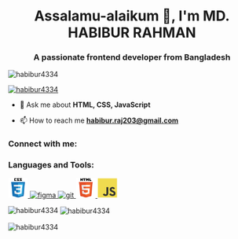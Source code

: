 <h1 align="center">Assalamu-alaikum 👋, I'm MD. HABIBUR RAHMAN</h1>
<h3 align="center">A passionate frontend developer from Bangladesh</h3>

<p align="left"> <img src="https://komarev.com/ghpvc/?username=habibur4334&label=Profile%20views&color=0e75b6&style=flat" alt="habibur4334" /> </p>

<p align="left"> <a href="https://github.com/ryo-ma/github-profile-trophy"><img src="https://github-profile-trophy.vercel.app/?username=habibur4334" alt="habibur4334" /></a> </p>

- 💬 Ask me about **HTML, CSS, JavaScript**

- 📫 How to reach me **habibur.raj203@gmail.com**

<h3 align="left">Connect with me:</h3>
<p align="left">
</p>

<h3 align="left">Languages and Tools:</h3>
<p align="left"> <a href="https://www.w3schools.com/css/" target="_blank" rel="noreferrer"> <img src="https://raw.githubusercontent.com/devicons/devicon/master/icons/css3/css3-original-wordmark.svg" alt="css3" width="40" height="40"/> </a> <a href="https://www.figma.com/" target="_blank" rel="noreferrer"> <img src="https://www.vectorlogo.zone/logos/figma/figma-icon.svg" alt="figma" width="40" height="40"/> </a> <a href="https://git-scm.com/" target="_blank" rel="noreferrer"> <img src="https://www.vectorlogo.zone/logos/git-scm/git-scm-icon.svg" alt="git" width="40" height="40"/> </a> <a href="https://www.w3.org/html/" target="_blank" rel="noreferrer"> <img src="https://raw.githubusercontent.com/devicons/devicon/master/icons/html5/html5-original-wordmark.svg" alt="html5" width="40" height="40"/> </a> <a href="https://developer.mozilla.org/en-US/docs/Web/JavaScript" target="_blank" rel="noreferrer"> <img src="https://raw.githubusercontent.com/devicons/devicon/master/icons/javascript/javascript-original.svg" alt="javascript" width="40" height="40"/> </a> </p>

<p><img align="left" src="https://github-readme-stats.vercel.app/api/top-langs?username=habibur4334&show_icons=true&locale=en&layout=compact" alt="habibur4334" /></p>

<p>&nbsp;<img align="center" src="https://github-readme-stats.vercel.app/api?username=habibur4334&show_icons=true&locale=en" alt="habibur4334" /></p>

<p><img align="center" src="https://github-readme-streak-stats.herokuapp.com/?user=habibur4334&" alt="habibur4334" /></p>
